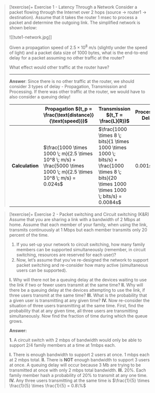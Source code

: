 > [!exercise]+ Exercise 1 - Latency Through a Network
> Consider a packet flowing through the Internet over 2 hops (source -> router1 -> destination). Assume that it takes the router 1 msec to process a packet and determine the outgoing link. The simplified network is shown below:
> 
> ![[tute1-network.jpg]]
> 
> Given a propagation speed of $2.5 \times 10^8$ m/s (slightly under the speed of light) and a packet data size of 1000 bytes, what is the end-to-end delay for a packet assuming no other traffic at the router?
> 
> What effect would other traffic at the router have?
> <hr>
> 
> **Answer**: 
> Since there is no other traffic at the router, we should consider 3 types of delay - Propagation, Transmission and Processing. If there was other traffic at the router, we would have to also consider a queuing delay!
> 
> 
> |             | **Propagation $(t_p = \frac{\text{distance}}{\text{speed}})$**                                                         | **Transmission $(t_T = \frac{L}{R})$**                                                                                                             | **Processing Delay** | **Total** |
> | ----------- | ---------------------------------------------------------------------------------------------------------------------- | -------------------------------------------------------------------------------------------------------------------------------------------------- | -------------------- | --------- |
> | **Calculation** | $\frac{1000 \times 1000 \; m}{2.5 \times 10^8 \; m/s} + \frac{5000 \times 1000 \; m}{2.5 \times 10^8 \; m/s} = 0.024s$ | $\frac{1000 \times 8 \; bits}{1 \times 1000 \times 1000 \; bits/s} + \frac{1000 \times 8 \; bits}{20 \times 1000 \times 1000 \; bits/s} = 0.0084s$ | $0.001s$             | $0.034s$  |
> 
> 

> [!exercise]+ Exercise 2 - Packet switching and Circuit switching (K&R)
> Assume that you are sharing a link with a bandwidth of 2 Mbps at home. Assume that each member of your family, when using the link, transmits continuously at 1 Mbps but each member transmits only 20 percent of the time.
> 
> 1. If you set-up your network to circuit switching, how many family members can be supported simultaneously (remember, in circuit switching, resources are reserved for each user)?
> 2. Now, let’s assume that you’ve re-designed the network to support packet switching and re-consider how many active (simultaneous users can be supported).
> 
> **I.** Why will there not be a queuing delay at the devices waiting to use the link if two or fewer users transmit at the same time?
> **II.** Why will there be a queuing delay at the devices attempting to use the link, if three users transmit at the same time?
> **III.** What is the probability that a given user is transmitting at any given time?
> **IV.** Now re-consider the situation of three users transmitting at the same time. First, find the probability that at any given time, all three users are transmitting simultaneously. Now find the fraction of time during which the queue grows.
> 
> **Answer:**
> 
> **1.** A circuit switch with 2 mbps of bandwidth would only be able to support 2/4 family members at a time at 1mbps each. 
> 
> **I.** There is enough bandwidth to support 2 users at once. 1 mbps each at 2 mbps total. 
> **II.** There is **NOT** enough bandwidth to support 3 users at once. A queuing delay will occur because 3 Mb are trying to be transmitted at once with only 2 mbps total bandwidth. 
> **III.** 20%. Each family member hash a probability of 20% to transmit at any one time. 
> **IV.** Any three users transmitting at the same time is $\frac{1}{5} \times \frac{1}{5} \times \frac{1}{5} = 0.8\%$ 
